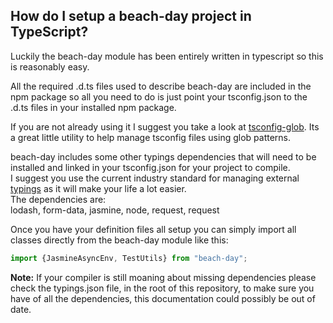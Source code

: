 ## How do I setup a beach-day project in TypeScript?
Luckily the beach-day module has been entirely written in typescript so this is reasonably easy. 

All the required .d.ts files used to describe beach-day are included in the npm package so all you need to do is just point your tsconfig.json to the .d.ts files in your installed npm package.

If you are not already using it I suggest you take a look at [tsconfig-glob](https://github.com/wjohnsto/tsconfig-glob). Its a great little utility to help manage tsconfig files using glob patterns.

beach-day includes some other typings dependencies that will need to be installed and linked in your tsconfig.json for your project to compile.  
I suggest you use the current industry standard for managing external [typings](https://github.com/typings/typings) as it will make your life a lot easier.  
The dependencies are:  
lodash, form-data, jasmine, node, request, request


Once you have your definition files all setup you can simply import all classes directly from the beach-day module like this:
```TypeScript
import {JasmineAsyncEnv, TestUtils} from "beach-day";
```

**Note:**
If your compiler is still moaning about missing dependencies please check the typings.json file, in the root of this repository, to make sure you have of all the dependencies, this documentation could possibly be out of date.